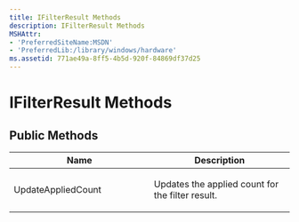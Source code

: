 ```yaml
---
title: IFilterResult Methods
description: IFilterResult Methods
MSHAttr:
- 'PreferredSiteName:MSDN'
- 'PreferredLib:/library/windows/hardware'
ms.assetid: 771ae49a-8ff5-4b5d-920f-84869df37d25
---
```


# IFilterResult Methods


## <span id="Public_Methods"></span><span id="public_methods"></span><span id="PUBLIC_METHODS"></span>Public Methods


<table>
<colgroup>
<col width="50%" />
<col width="50%" />
</colgroup>
<thead>
<tr class="header">
<th>Name</th>
<th>Description</th>
</tr>
</thead>
<tbody>
<tr class="odd">
<td><p>UpdateAppliedCount</p></td>
<td><p>Updates the applied count for the filter result.</p></td>
</tr>
</tbody>
</table>

 

 

 






